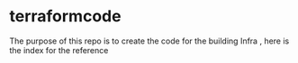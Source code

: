 # terraformcode
The purpose of this repo is to create the code for the building Infra , here is the index for the reference


